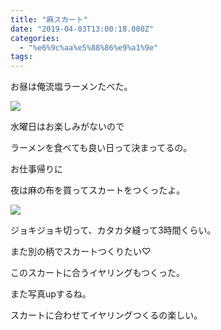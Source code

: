 ```yaml
---
title: "麻スカート"
date: "2019-04-03T13:00:18.000Z"
categories: 
  - "%e6%9c%aa%e5%88%86%e9%a1%9e"
tags: 
---
```


お昼は俺流塩ラーメンたべた。

![](/images/2019-04-03-13-03-525556638270509458238.jpg)

水曜日はお楽しみがないので

ラーメンを食べても良い日って決まってるの。

お仕事帰りに

夜は麻の布を買ってスカートをつくったよ。

![](/images/20190404_080251748076451798748128.jpg)

ジョキジョキ切って、カタカタ縫って3時間くらい。

また別の柄でスカートつくりたい♡

このスカートに合うイヤリングもつくった。

また写真upするね。

スカートに合わせてイヤリングつくるの楽しい。
